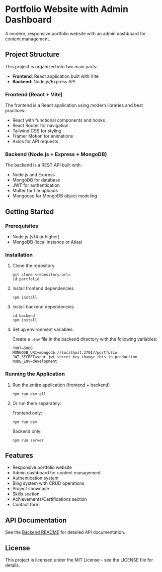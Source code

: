# Portfolio Website with Admin Dashboard

A modern, responsive portfolio website with an admin dashboard for content management.

## Project Structure

This project is organized into two main parts:

- **Frontend**: React application built with Vite
- **Backend**: Node.js/Express API

### Frontend (React + Vite)

The frontend is a React application using modern libraries and best practices:

- React with functional components and hooks
- React Router for navigation
- Tailwind CSS for styling
- Framer Motion for animations
- Axios for API requests

### Backend (Node.js + Express + MongoDB)

The backend is a REST API built with:

- Node.js and Express
- MongoDB for database
- JWT for authentication
- Multer for file uploads
- Mongoose for MongoDB object modeling

## Getting Started

### Prerequisites

- Node.js (v14 or higher)
- MongoDB (local instance or Atlas)

### Installation

1. Clone the repository
   ```
   git clone <repository-url>
   cd portfolio
   ```

2. Install frontend dependencies
   ```
   npm install
   ```

3. Install backend dependencies
   ```
   cd backend
   npm install
   ```

4. Set up environment variables:
   
   Create a `.env` file in the backend directory with the following variables:
   ```
   PORT=5000
   MONGODB_URI=mongodb://localhost:27017/portfolio
   JWT_SECRET=your_jwt_secret_key_change_this_in_production
   NODE_ENV=development
   ```

### Running the Application

1. Run the entire application (frontend + backend)
   ```
   npm run dev:all
   ```

2. Or run them separately:
   
   Frontend only:
   ```
   npm run dev
   ```
   
   Backend only:
   ```
   npm run server
   ```

## Features

- Responsive portfolio website
- Admin dashboard for content management
- Authentication system
- Blog system with CRUD operations
- Project showcase
- Skills section
- Achievements/Certifications section
- Contact form

## API Documentation

See the [Backend README](./backend/README.md) for detailed API documentation.

## License

This project is licensed under the MIT License - see the LICENSE file for details.

